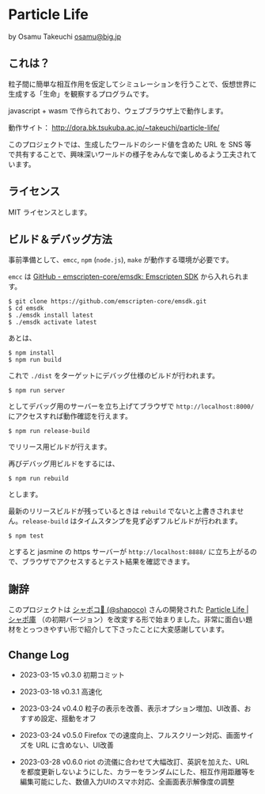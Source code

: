 Particle Life
==
by Osamu Takeuchi <osamu@big.jp>

これは？
--
粒子間に簡単な相互作用を仮定してシミュレーションを行うことで、仮想世界に生成する「生命」を観察するプログラムです。

javascript + wasm で作られており、ウェブブラウザ上で動作します。

動作サイト：
http://dora.bk.tsukuba.ac.jp/~takeuchi/particle-life/

このプロジェクトでは、生成したワールドのシード値を含めた URL を SNS 等で共有することで、興味深いワールドの様子をみんなで楽しめるよう工夫されています。

ライセンス
--
MIT ライセンスとします。


ビルド＆デバッグ方法
--

事前準備として、``emcc``, ``npm`` (``node.js``), ``make`` が動作する環境が必要です。

``emcc`` は [GitHub - emscripten-core/emsdk: Emscripten SDK](https://github.com/emscripten-core/emsdk) から入れられます。

```
$ git clone https://github.com/emscripten-core/emsdk.git
$ cd emsdk
$ ./emsdk install latest
$ ./emsdk activate latest
```
あとは、

```
$ npm install
$ npm run build
```

これで ``./dist`` をターゲットにデバッグ仕様のビルドが行われます。

```
$ npm run server
```

としてデバッグ用のサーバーを立ち上げてブラウザで ``http://localhost:8000/`` にアクセスすれば動作確認を行えます。

```
$ npm run release-build
```

でリリース用ビルドが行えます。

再びデバッグ用ビルドをするには、

```
$ npm run rebuild
```

とします。

最新のリリースビルドが残っているときは ``rebuild`` でないと上書きされません。``release-build`` はタイムスタンプを見ず必ずフルビルドが行われます。

```
$ npm test
```

とすると jasmine の https サーバーが ``http://localhost:8888/`` に立ち上がるので、ブラウザでアクセスするとテスト結果を確認できます。


謝辞
--
このプロジェクトは [シャポコ🌵 (@shapoco)](https://twitter.com/shapoco) さんの開発された [Particle Life \| シャポ庫](https://www.shapoco.net/particlelife/) （の初期バージョン）を改変する形で始まりました。非常に面白い題材をとっつきやすい形で紹介して下さったことに大変感謝しています。

Change Log
--
- 2023-03-15 v0.3.0
初期コミット

- 2023-03-18 v0.3.1
高速化

- 2023-03-24 v0.4.0
粒子の表示を改善、表示オプション増加、UI改善、おすすめ設定、揺動をオフ

- 2023-03-24 v0.5.0
Firefox での速度向上、フルスクリーン対応、画面サイズを URL に含めない、UI改善

- 2023-03-28 v0.6.0
riot の流儀に合わせて大幅改訂、英訳を加えた、URL を都度更新しないようにした、カラーをランダムにした、相互作用距離等を編集可能にした、数値入力UIのスマホ対応、全画面表示解像度の調整
